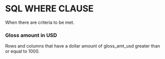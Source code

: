 # SQL WHERE CLAUSE
When there are criteria to be met.

### Gloss amount in USD
Rows and columns that have a dollar amount of gloss_amt_usd greater than or equal to 1000.